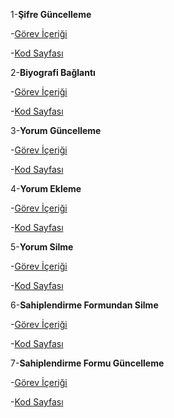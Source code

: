 1-**Şifre Güncelleme**

-[Görev İçeriği](../UseCases/sifre_guncelleme.pdf)

-[Kod Sayfası](Petfix/PetFix/lib/pages/loginscreens/passwordchange.dart)


2-**Biyografi Bağlantı**

-[Görev İçeriği](../UseCases/biyografi_baglantı.pdf)

-[Kod Sayfası](Petfix/PetFix/lib/pages/user/settingspage.dart)


3-**Yorum Güncelleme**

-[Görev İçeriği](../UseCases/yorum_guncelleme.pdf)

-[Kod Sayfası](Petfix/PetFix/lib/addpost/home_screen.dart)


4-**Yorum Ekleme**

-[Görev İçeriği](../UseCases/yorum_ekleme.pdf)

-[Kod Sayfası](Petfix/PetFix/lib/addpost/home_screen.dart)


5-**Yorum Silme**

-[Görev İçeriği](../UseCases/yorum_silme.pdf)

-[Kod Sayfası](Petfix/PetFix/lib/addpost/home_screen.dart)


6-**Sahiplendirme Formundan Silme**

-[Görev İçeriği](../UseCases/sahiplendirme_formundan_silme.pdf)

-[Kod Sayfası](Petfix/PetFix/lib/pages/Adoption/adoption.dart)


7-**Sahiplendirme Formu Güncelleme**

-[Görev İçeriği](../UseCases/sahiplendirme_formunda_günceleme.pdf)

-[Kod Sayfası](Petfix/PetFix/lib/pages/Adoption/adoption.dart)

